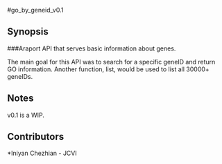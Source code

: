 #go_by_geneid_v0.1

## Synopsis

###Araport API that serves basic information about genes.

The main goal for this API was to search for a specific geneID and return GO information.
Another function, list, would be used to list all 30000+ geneIDs.

## Notes

v0.1 is a WIP.

## Contributors

*Iniyan Chezhian - JCVI
